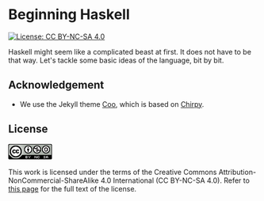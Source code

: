 # Beginning Haskell

[![License: CC BY-NC-SA 4.0](https://img.shields.io/badge/License-CC%20BY--NC--SA%204.0-blue.svg)](http://creativecommons.org/licenses/by-nc-sa/4.0/)

Haskell might seem like a complicated beast at first. It does not have to be
that way. Let's tackle some basic ideas of the language, bit by bit.

<!-- ====================================================================== -->

## Acknowledgement

<!-- prettier-ignore -->
- We use the Jekyll theme [Coo][coo], which is based on [Chirpy][chirpy].

<!-- ====================================================================== -->

## License

![CC BY-NC-SA 4.0](assets/img/cc.png "CC BY-NC-SA 4.0")

This work is licensed under the terms of the Creative Commons
Attribution-NonCommercial-ShareAlike 4.0 International (CC BY-NC-SA 4.0). Refer
to [this page][cc] for the full text of the license.

<!-- prettier-ignore -->
[cc]: https://creativecommons.org/licenses/by-nc-sa/4.0/legalcode
[chirpy]: https://github.com/cotes2020/jekyll-theme-chirpy
[coo]: https://github.com/quacksouls/jekyll-theme-coo
